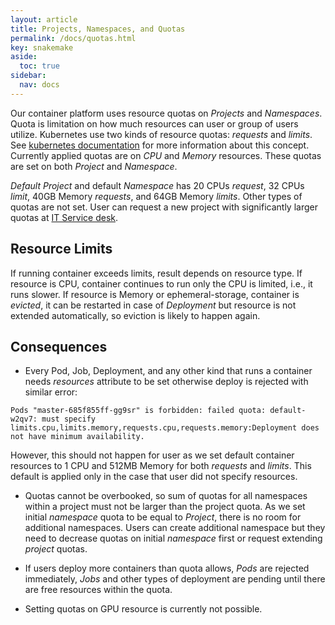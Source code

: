 ```yaml
---
layout: article
title: Projects, Namespaces, and Quotas
permalink: /docs/quotas.html
key: snakemake
aside:
  toc: true
sidebar:
  nav: docs
---
```

Our container platform uses resource quotas on *Projects* and *Namespaces*. Quota is limitation on how much resources can user or group of users utilize. Kubernetes use two kinds of resource quotas: *requests* and *limits*. See [kubernetes documentation](https://kubernetes.io/docs/concepts/configuration/manage-resources-containers/) for more information about this concept. Currently applied quotas are on *CPU* and *Memory* resources. These quotas are set on both *Project* and *Namespace*.

*Default Project* and default *Namespace* has 20 CPUs *request*, 32 CPUs *limit*, 40GB Memory *requests*, and 64GB Memory *limits*. Other types of quotas are not set. User can request a new project with significantly larger quotas at <a href="mailto:k8s@ics.muni.cz">IT Service desk</a>.

## Resource Limits

If running container exceeds limits, result depends on resource type. If resource is CPU, container continues to run only the CPU is limited, i.e., it runs slower. If resource is Memory or ephemeral-storage, container is *evicted*, it can be restarted in case of *Deployment* but resource is not extended automatically, so eviction is likely to happen again.

## Consequences

* Every Pod, Job, Deployment, and any other kind that runs a container needs *resources* attribute to be set otherwise deploy is rejected with similar error:
```
Pods "master-685f855ff-gg9sr" is forbidden: failed quota: default-w2qv7: must specify limits.cpu,limits.memory,requests.cpu,requests.memory:Deployment does not have minimum availability.
```
 However, this should not happen for user as we set default container resources to 1 CPU and 512MB Memory for both *requests* and *limits*. This default is applied only in the case that user did not specify resources.

* Quotas cannot be overbooked, so sum of quotas for all namespaces within a project must not be larger than the project quota. As we set initial *namespace* quota to be equal to *Project*, there is no room for additional namespaces. Users can create additional namespace but they need to decrease quotas on initial *namespace* first or request extending *project* quotas.

* If users deploy more containers than quota allows, *Pods* are rejected immediately, *Jobs* and other types of deployment are pending until there are free resources within the quota.

* Setting quotas on GPU resource is currently not possible.
